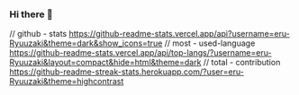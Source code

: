 ### Hi there 👋

<!--
**eru-Ryuuzaki/eru-Ryuuzaki** is a ✨ _special_ ✨ repository because its `README.md` (this file) appears on your GitHub profile.

Here are some ideas to get you started:

- 🔭 I’m currently working on ...
- 🌱 I’m currently learning ...
- 👯 I’m looking to collaborate on ...
- 🤔 I’m looking for help with ...
- 💬 Ask me about ...
- 📫 How to reach me: ...
- 😄 Pronouns: ...
- ⚡ Fun fact: ...
-->
// github - stats
https://github-readme-stats.vercel.app/api?username=eru-Ryuuzaki&theme=dark&show_icons=true
// most - used-language
https://github-readme-stats.vercel.app/api/top-langs/?username=eru-Ryuuzaki&layout=compact&hide=html&theme=dark
// total - contribution
https://github-readme-streak-stats.herokuapp.com/?user=eru-Ryuuzaki&theme=highcontrast

